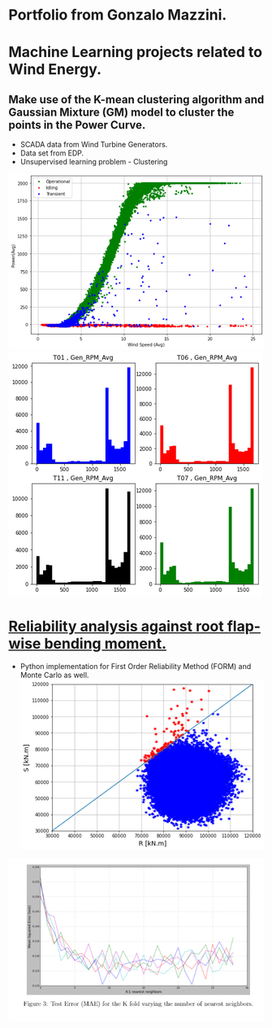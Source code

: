 # Portfolio from Gonzalo Mazzini.

# Machine Learning projects related to Wind Energy.

## Make use of the K-mean clustering algorithm and Gaussian Mixture (GM) model to cluster the points in the Power Curve.
* SCADA data from Wind Turbine Generators.
* Data set from EDP.
* Unsupervised learning problem - Clustering

![image](images/clustering%20gaussian.png)
![image](images/Gen%20RPM.png)


# [Reliability analysis against root flap-wise bending moment.](https://github.com/GonMazzini/Reliability-Analysis)
* Python implementation for First Order Reliability Method (FORM) and Monte Carlo as well.
![image](images/Reliability%20plot.png?raw=true)

![image](images/KNN%20regressor.png)

